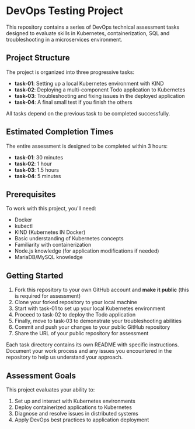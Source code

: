 # DevOps Testing Project

This repository contains a series of DevOps technical assessment tasks designed to evaluate skills in Kubernetes, containerization, SQL and troubleshooting in a microservices environment.

## Project Structure

The project is organized into three progressive tasks:

- **task-01**: Setting up a local Kubernetes environment with KIND
- **task-02**: Deploying a multi-component Todo application to Kubernetes
- **task-03**: Troubleshooting and fixing issues in the deployed application
- **task-04**: A final small test if you finish the others

All tasks depend on the previous task to be completed successfully.

## Estimated Completion Times

The entire assessment is designed to be completed within 3 hours:

- **task-01**: 30 minutes
- **task-02**: 1 hour
- **task-03**: 1.5 hours
- **task-04**: 5 minutes

## Prerequisites

To work with this project, you'll need:

- Docker
- kubectl
- KIND (Kubernetes IN Docker)
- Basic understanding of Kubernetes concepts
- Familiarity with containerization
- Node.js knowledge (for application modifications if needed)
- MariaDB/MySQL knowledge

## Getting Started

1. Fork this repository to your own GitHub account and **make it public** (this is required for assessment)
2. Clone your forked repository to your local machine
3. Start with task-01 to set up your local Kubernetes environment
4. Proceed to task-02 to deploy the Todo application
5. Finally, move to task-03 to demonstrate your troubleshooting abilities
6. Commit and push your changes to your public GitHub repository
7. Share the URL of your public repository for assessment

Each task directory contains its own README with specific instructions. Document your work process and any issues you encountered in the repository to help us understand your approach.

## Assessment Goals

This project evaluates your ability to:

1. Set up and interact with Kubernetes environments
2. Deploy containerized applications to Kubernetes
3. Diagnose and resolve issues in distributed systems
4. Apply DevOps best practices to application deployment
